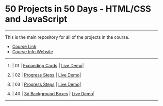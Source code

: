 # 50 Projects in 50 Days - HTML/CSS and JavaScript

---

This is the main repository for all of the projects in the course.

- [Course Link](https://www.udemy.com/course/50-projects-50-days)
- [Course Info Website](https://50projects50days.com)

---

1. | 01 | [Expanding Cards](https://github.com/Dmitriy811/MyProjects/tree/master/1.%20expanding-cards) | [Live Demo](https://50projects50days.com/projects/expanding-cards/)|
2. | 02 | [Progress Steps](https://github.com/Dmitriy811/MyProjects/tree/master/2.%20progress-steps) | [Live Demo](https://50projects50days.com/projects/expanding-cards/)|
3. | 03 | [Progress Steps](https://github.com/Dmitriy811/MyProjects/tree/master/3.%20rotating-nav-animation) | [Live Demo](https://50projects50days.com/projects/expanding-cards/)|

4. | 40 | [3d Background Boxes](https://github.com/Dmitriy811/MyProjects/tree/master/40.%203d-boxes-background) | [Live Demo](https://50projects50days.com/projects/3d-background-boxes/)|

---

